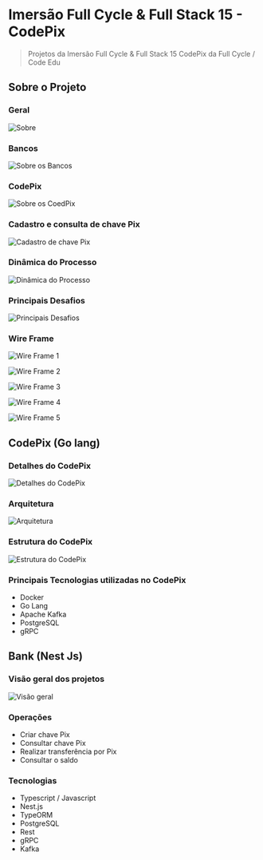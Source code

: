 # Imersão Full Cycle & Full Stack 15 - CodePix

> Projetos da Imersão Full Cycle & Full Stack 15 CodePix da Full Cycle / Code Edu

## Sobre o Projeto

### Geral

![Sobre](/files/sobre.png)

### Bancos

![Sobre os Bancos](/files/sobre-bancos.png)

### CodePix

![Sobre os CoedPix](/files/sobre-codepix.png)

### Cadastro e consulta de chave Pix

![Cadastro de chave Pix](/files/sobre-cadastro-pix.png)

### Dinâmica do Processo

![Dinâmica do Processo](/files/sobre-processo.png)

### Principais Desafios

![Principais Desafios](/files/sobre-desafios.png)

### Wire Frame

![Wire Frame 1](/files/wireframe-1.png)

![Wire Frame 2](/files/wireframe-2.png)

![Wire Frame 3](/files/wireframe-3.png)

![Wire Frame 4](/files/wireframe-4.png)

![Wire Frame 5](/files/wireframe-5.png)

## CodePix (Go lang)

### Detalhes do CodePix

![Detalhes do CodePix](/files/sobre-detalhes-codepix.png)

### Arquitetura

![Arquitetura](/files/arquitetura.png)

### Estrutura do CodePix

![Estrutura do CodePix](/files/estrutura-codepix.png)

### Principais Tecnologias utilizadas no CodePix

- Docker
- Go Lang
- Apache Kafka
- PostgreSQL
- gRPC

## Bank (Nest Js)

### Visão geral dos projetos

![Visão geral](/files/geral.png)

### Operações

- Criar chave Pix
- Consultar chave Pix
- Realizar transferência por Pix
- Consultar o saldo

### Tecnologias

- Typescript / Javascript
- Nest.js
- TypeORM
- PostgreSQL
- Rest
- gRPC
- Kafka
